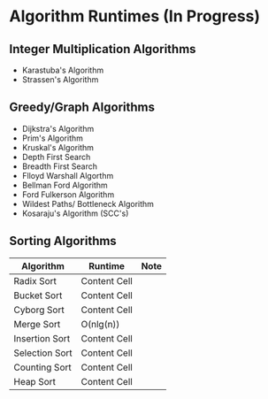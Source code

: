 # Algorithm Runtimes (In Progress) 

## Integer Multiplication Algorithms 

* Karastuba's Algorithm 
* Strassen's Algorithm

## Greedy/Graph Algorithms

* Dijkstra's Algorithm
* Prim's Algorithm 
* Kruskal's Algorithm
* Depth First Search 
* Breadth First Search 
* Flloyd Warshall Algorthm
* Bellman Ford Algorithm
* Ford Fulkerson Algorithm 
* Wildest Paths/ Bottleneck Algorithm
* Kosaraju's Algorithm (SCC's)

## Sorting Algorithms 

| Algorithm  | Runtime | Note 
| ------------- | ------------- | ------------- |
| Radix Sort  | Content Cell  |               |
| Bucket Sort  | Content Cell  |               |
| Cyborg Sort  | Content Cell  |               |
| Merge Sort   |  O(nlg(n))     |               |
| Insertion Sort  | Content Cell  |               |
| Selection Sort  | Content Cell  |               |
| Counting Sort   | Content Cell  |               |
| Heap Sort   | Content Cell  |               |




